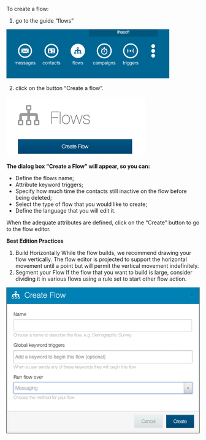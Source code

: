To create a flow:

1. go to the guide “flows” 

![](/img/flow/flow12.png)

2. click on the button “Create a flow”.

![](/img/flow/flow13.png)

**The dialog box “Create a Flow” will appear, so you can:**
- Define the flows name;
- Attribute keyword triggers;
- Specify how much time the contacts still inactive on the flow before being deleted;
- Select the type of flow that you would like to create;
- Define the language that you will edit it.

When the adequate attributes are defined, click on the “Create” button to go to the flow editor.

**Best Edition Practices**
1. Build Horizontally
While the flow builds, we recommend drawing your flow vertically. The flow editor is projected to support the horizontal movement until a point but will permit the vertical movement indefinitely.
2. Segment your Flow
If the flow that you want to build is large, consider dividing it in various flows using a rule set to start other flow action.

![](/img/flow/flow14.png)
